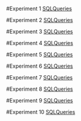 #Experiment 1
[SQLQueries](https://github.com/Deepak2042/dbms_26/commit/77b403bdf315468dd80602c7cd8c7182ab696292)

#Experiment 2
[SQLQueries](https://github.com/Deepak2042/dbms_26/blob/main/db_exp_2.txt)

#Experiment 3
[SQLQueries](https://github.com/Deepak2042/dbms_26/blob/main/db_exp_3.txt)

#Experiment 4
[SQLQueries](https://github.com/Deepak2042/dbms_26/blob/main/db_exp_4.txt)

#Experiment 5
[SQLQueries](https://github.com/Deepak2042/dbms_26/blob/main/db_exp_5.txt)

#Experiment 6
[SQLQueries](https://github.com/Deepak2042/dbms_26/blob/main/db_exp_6.txt)

#Experiment 7
[SQLQueries](https://github.com/Deepak2042/dbms_26/blob/main/db_exp_7.txt)

#Experiment 8
[SQLQueries](https://github.com/Deepak2042/dbms_26/blob/main/db_exp_8.txt)

#Experiment 9
[SQLQueries](https://github.com/Deepak2042/dbms_26/blob/main/db_exp_9.txt)

#Experiment 10
[SQLQueries](https://github.com/Deepak2042/dbms_26/blob/main/db_exp_10.txt)
